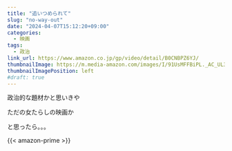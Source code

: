 ```yaml
---
title: "追いつめられて"
slug: "no-way-out"
date: "2024-04-07T15:12:20+09:00"
categories:
  - 映画
tags:
  - 政治
link_url: https://www.amazon.co.jp/gp/video/detail/B0CNBPZ6YJ/
thumbnailImage: https://m.media-amazon.com/images/I/91UsMFFBiPL._AC_UL320_.jpg
thumbnailImagePosition: left
#draft: true
---
```

政治的な題材かと思いきや
<!--more-->
ただの女たらしの映画か

と思ったら。。。

{{< amazon-prime >}}
